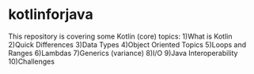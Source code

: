 # kotlinforjava
This repository is covering  some Kotlin (core) topics: 1)What is Kotlin 2)Quick Differences 3)Data Types 4)Object Oriented Topics 5)Loops and Ranges 6)Lambdas 7)Generics (variance)  8)I/O 9)Java Interoperability 10)Challenges 
